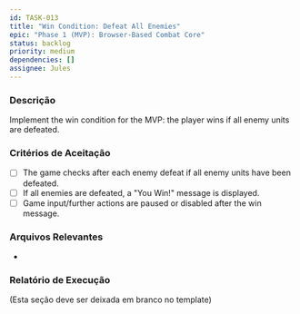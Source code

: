 ```yaml
---
id: TASK-013
title: "Win Condition: Defeat All Enemies"
epic: "Phase 1 (MVP): Browser-Based Combat Core"
status: backlog
priority: medium
dependencies: []
assignee: Jules
---
```


### Descrição

Implement the win condition for the MVP: the player wins if all enemy units are defeated.

### Critérios de Aceitação

- [ ] The game checks after each enemy defeat if all enemy units have been defeated.
- [ ] If all enemies are defeated, a "You Win!" message is displayed.
- [ ] Game input/further actions are paused or disabled after the win message.

### Arquivos Relevantes

*

### Relatório de Execução

(Esta seção deve ser deixada em branco no template)
